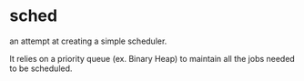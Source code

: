 # sched

an attempt at creating a simple scheduler.

It relies on a priority queue (ex. Binary Heap) to maintain all the jobs needed to be scheduled. 

